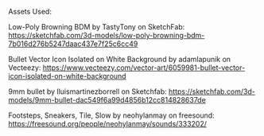 Assets Used:

Low-Poly Browning BDM by TastyTony on SketchFab:
https://sketchfab.com/3d-models/low-poly-browning-bdm-7b016d276b5247daac437e7f25c6cc49

Bullet Vector Icon Isolated on White Background by adamlapunik on Vecteezy:
https://www.vecteezy.com/vector-art/6059981-bullet-vector-icon-isolated-on-white-background

9mm bullet by lluismartinezborrell on Sketchfab:
https://sketchfab.com/3d-models/9mm-bullet-dac549f6a99d4856b12cc814828637de

Footsteps, Sneakers, Tile, Slow by neohylanmay on freesound:
https://freesound.org/people/neohylanmay/sounds/333202/
